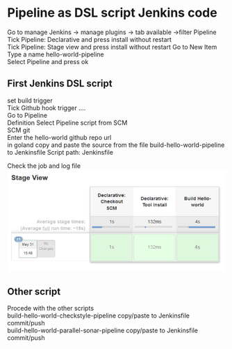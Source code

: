 # Pipeline as DSL script Jenkins code
Go to manage Jenkins -> manage plugins -> tab available ->filter Pipeline  
Tick Pipeline: Declarative  and press install without restart  
Tick Pipeline: Stage view
and press install without restart 
Go to New Item  
Type a name hello-world-pipeline   
Select Pipeline and press ok 


## First Jenkins DSL script
set build trigger  
Tick Github hook trigger ....   
Go to Pipeline  
Definition  Select  Pipeline script from SCM     
SCM git  
Enter the hello-world github repo url    
in goland copy and paste the source from the file build-hello-world-pipeline to Jenkinsfile 
Script path:  Jenkinsfile
 
Check the job and log file
![Jenkins_perf](screenshots/pipeline_first_script.png)  

## Other script
Procede with the other scripts   
build-hello-world-checkstyle-pipeline copy/paste to Jenkinsfile commit/push   
build-hello-world-parallel-sonar-pipeline copy/paste to Jenkinsfile commit/push   